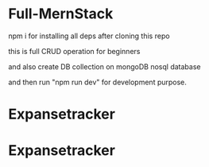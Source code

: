 # Full-MernStack

npm i for installing all deps after cloning this repo

this is full CRUD operation for beginners

and also create DB collection on mongoDB nosql database

and then run "npm run dev" for development purpose.
# Expansetracker
# Expansetracker
